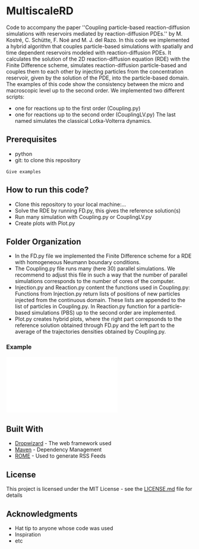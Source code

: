 # MultiscaleRD
Code to accompany the paper ''Coupling particle-based reaction-diffusion 
simulations with reservoirs mediated by reaction-diffusion PDEs.'' 
by M. Kostré, C. Schütte, F. Noé and M. J. del Razo.
In this code we implemented a hybrid algorithm that couples particle-based simulations with spatially and time dependent reservoirs modeled with reaction-diffusion PDEs.
It calculates the solution of the 2D reaction-diffusion equation (RDE) with the Finite Difference scheme, simulates reaction-diffusion particle-based  and couples them to each other by injecting particles
from the concentration reservoir, given by the solution of the PDE, into the particle-based domain. The examples of this code show the consistency between the micro and macroscopic level 
up to the second order. 
We implemented two different scripts:
* one for reactions up to the first order (Coupling.py)
* one for reactions up to the second order (CouplingLV.py)
The last named simulates the classical Lotka-Volterra dynamics. 

## Prerequisites

* python
* git: to clone this repository 

```
Give examples
```

## How to run this code?

* Clone this repository to your local machine:...
* Solve the RDE by running FD.py, this gives the reference solution(s)
* Run many simulation with Coupling.py or CouplingLV.py
* Create plots with Plot.py


## Folder Organization

* In the FD.py file we implemented the Finite Difference scheme for a RDE with homogeneous Neumann boundary conditions. 
* The Coupling.py file runs many (here 30) parallel simulations. We recommend to adjust this file in such a way that the number
of parallel simulations corresponds to the number of cores of the computer. 
* Injection.py and Reaction.py content the functions used in Coupling.py: Functions from Injection.py return lists of positions of new particles injected from the 
continuous domain. These lists are appended to the list of particles in Coupling.py. In Reaction.py function for a  particle-based simulations (PBS) up to the second order are implemented. 
* Plot.py creates hybrid plots, where the right part correpsonds to the reference solution obtained through
FD.py and the left part to the average of the trajectories densities obtained by Coupling.py.

### Example

![Hybrid plot for the first order reaction](Reaction9Hybrid.pdf)

## Built With

* [Dropwizard](http://www.dropwizard.io/1.0.2/docs/) - The web framework used
* [Maven](https://maven.apache.org/) - Dependency Management
* [ROME](https://rometools.github.io/rome/) - Used to generate RSS Feeds


## License

This project is licensed under the MIT License - see the [LICENSE.md](LICENSE.md) file for details

## Acknowledgments

* Hat tip to anyone whose code was used
* Inspiration
* etc
